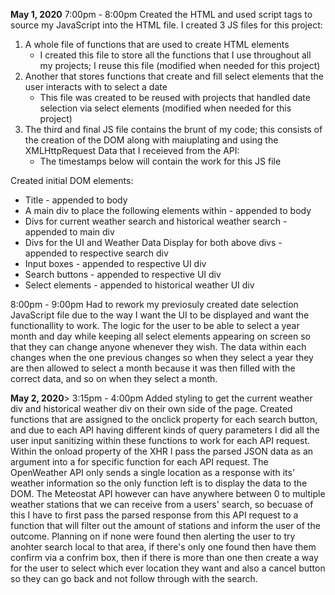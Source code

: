 <b>May 1, 2020</b>
7:00pm - 8:00pm
Created the HTML and used script tags to source my JavaScript into the HTML file. I created 3 JS files for this project:
1) A whole file of functions that are used to create HTML elements
    * I created this file to store all the functions that I use throughout all my projects; I reuse this file (modified when needed for this project)
2) Another that stores functions that create and fill select elements that the user interacts with to select a date
    * This file was created to be reused with projects that handled date selection via select elements (modified when needed for this project)
3) The third and final JS file contains the brunt of my code; this consists of the creation of the DOM along with maiuplating and using the XMLHttpRequest Data that I receieved from the API:
    * The timestamps below will contain the work for this JS file

Created initial DOM elements:
* Title - appended to body
* A main div to place the following elements within - appended to body
* Divs for current weather search and historical weather search - appended to main div
* Divs for the UI and Weather Data Display for both above divs - appended to respective search div
* Input boxes - appended to respective UI div
* Search buttons - appended to respective UI div
* Select elements - appended to historical weather UI div

8:00pm - 9:00pm
Had to rework my previosuly created date selection JavaScript file due to the way I want the UI to be displayed and want the functionallity to work. The logic for the user to be able to select a year month and day while keeping all select elements appearing on screen so that they can change anyone whenever they wish. The data within each changes when the one previous changes so when they select a year they are then allowed to select a month because it was then filled with the correct data, and so on when they select a month.

<b>May 2, 2020</b>>
3:15pm - 4:00pm
Added styling to get the current weather div and historical weather div on their own side of the page. Created functions that are assigned to the onclick property for each search button, and due to each API having different kinds of query parameters I did all the user input sanitizing within these functions to work for each API request. Within the onload property of the XHR I pass the parsed JSON data as an argument into a for specific function for each API request. The OpenWeather API only sends a single location as a response with its' weather information so the only function left is to display the data to the DOM. The Meteostat API however can have anywhere between 0 to multiple weather stations that we can receive from a users' search, so becuase of this I have to first pass the parsed response from this API request to a function that will filter out the amount of stations and inform the user of the outcome. Planning on if none were found then alerting the user to try anohter search local to that area, if there's only one found then have them confirm via a confrim box, then if there is more than one then create a way for the user to select which ever location they want and also a cancel button so they can go back and not follow through with the search.